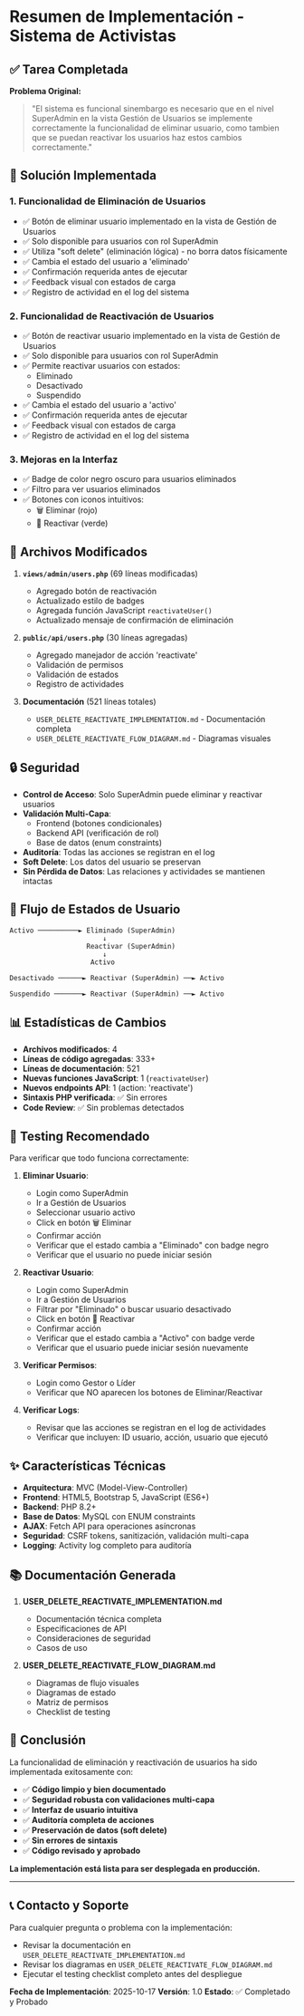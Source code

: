 # Resumen de Implementación - Sistema de Activistas

## ✅ Tarea Completada

**Problema Original:**
> "El sistema es funcional sinembargo es necesario que en el nivel SuperAdmin en la vista Gestión de Usuarios se implemente correctamente la funcionalidad de eliminar usuario, como tambien que se puedan reactivar los usuarios haz estos cambios correctamente."

## 🎯 Solución Implementada

### 1. Funcionalidad de Eliminación de Usuarios
- ✅ Botón de eliminar usuario implementado en la vista de Gestión de Usuarios
- ✅ Solo disponible para usuarios con rol SuperAdmin
- ✅ Utiliza "soft delete" (eliminación lógica) - no borra datos físicamente
- ✅ Cambia el estado del usuario a 'eliminado'
- ✅ Confirmación requerida antes de ejecutar
- ✅ Feedback visual con estados de carga
- ✅ Registro de actividad en el log del sistema

### 2. Funcionalidad de Reactivación de Usuarios
- ✅ Botón de reactivar usuario implementado en la vista de Gestión de Usuarios
- ✅ Solo disponible para usuarios con rol SuperAdmin
- ✅ Permite reactivar usuarios con estados:
  - Eliminado
  - Desactivado
  - Suspendido
- ✅ Cambia el estado del usuario a 'activo'
- ✅ Confirmación requerida antes de ejecutar
- ✅ Feedback visual con estados de carga
- ✅ Registro de actividad en el log del sistema

### 3. Mejoras en la Interfaz
- ✅ Badge de color negro oscuro para usuarios eliminados
- ✅ Filtro para ver usuarios eliminados
- ✅ Botones con iconos intuitivos:
  - 🗑️ Eliminar (rojo)
  - 🔄 Reactivar (verde)

## 📁 Archivos Modificados

1. **`views/admin/users.php`** (69 líneas modificadas)
   - Agregado botón de reactivación
   - Actualizado estilo de badges
   - Agregada función JavaScript `reactivateUser()`
   - Actualizado mensaje de confirmación de eliminación

2. **`public/api/users.php`** (30 líneas agregadas)
   - Agregado manejador de acción 'reactivate'
   - Validación de permisos
   - Validación de estados
   - Registro de actividades

3. **Documentación** (521 líneas totales)
   - `USER_DELETE_REACTIVATE_IMPLEMENTATION.md` - Documentación completa
   - `USER_DELETE_REACTIVATE_FLOW_DIAGRAM.md` - Diagramas visuales

## 🔒 Seguridad

- **Control de Acceso**: Solo SuperAdmin puede eliminar y reactivar usuarios
- **Validación Multi-Capa**: 
  - Frontend (botones condicionales)
  - Backend API (verificación de rol)
  - Base de datos (enum constraints)
- **Auditoría**: Todas las acciones se registran en el log
- **Soft Delete**: Los datos del usuario se preservan
- **Sin Pérdida de Datos**: Las relaciones y actividades se mantienen intactas

## 🔄 Flujo de Estados de Usuario

```
Activo ──────────► Eliminado (SuperAdmin)
                       ↓
                   Reactivar (SuperAdmin)
                       ↓
                    Activo

Desactivado ──────► Reactivar (SuperAdmin) ──► Activo

Suspendido ───────► Reactivar (SuperAdmin) ──► Activo
```

## 📊 Estadísticas de Cambios

- **Archivos modificados**: 4
- **Líneas de código agregadas**: 333+
- **Líneas de documentación**: 521
- **Nuevas funciones JavaScript**: 1 (`reactivateUser`)
- **Nuevos endpoints API**: 1 (action: 'reactivate')
- **Sintaxis PHP verificada**: ✅ Sin errores
- **Code Review**: ✅ Sin problemas detectados

## 🧪 Testing Recomendado

Para verificar que todo funciona correctamente:

1. **Eliminar Usuario**:
   - Login como SuperAdmin
   - Ir a Gestión de Usuarios
   - Seleccionar usuario activo
   - Click en botón 🗑️ Eliminar
   - Confirmar acción
   - Verificar que el estado cambia a "Eliminado" con badge negro
   - Verificar que el usuario no puede iniciar sesión

2. **Reactivar Usuario**:
   - Login como SuperAdmin
   - Ir a Gestión de Usuarios
   - Filtrar por "Eliminado" o buscar usuario desactivado
   - Click en botón 🔄 Reactivar
   - Confirmar acción
   - Verificar que el estado cambia a "Activo" con badge verde
   - Verificar que el usuario puede iniciar sesión nuevamente

3. **Verificar Permisos**:
   - Login como Gestor o Líder
   - Verificar que NO aparecen los botones de Eliminar/Reactivar

4. **Verificar Logs**:
   - Revisar que las acciones se registran en el log de actividades
   - Verificar que incluyen: ID usuario, acción, usuario que ejecutó

## ✨ Características Técnicas

- **Arquitectura**: MVC (Model-View-Controller)
- **Frontend**: HTML5, Bootstrap 5, JavaScript (ES6+)
- **Backend**: PHP 8.2+
- **Base de Datos**: MySQL con ENUM constraints
- **AJAX**: Fetch API para operaciones asíncronas
- **Seguridad**: CSRF tokens, sanitización, validación multi-capa
- **Logging**: Activity log completo para auditoría

## 📚 Documentación Generada

1. **USER_DELETE_REACTIVATE_IMPLEMENTATION.md**
   - Documentación técnica completa
   - Especificaciones de API
   - Consideraciones de seguridad
   - Casos de uso

2. **USER_DELETE_REACTIVATE_FLOW_DIAGRAM.md**
   - Diagramas de flujo visuales
   - Diagramas de estado
   - Matriz de permisos
   - Checklist de testing

## 🎉 Conclusión

La funcionalidad de eliminación y reactivación de usuarios ha sido implementada exitosamente con:

- ✅ **Código limpio y bien documentado**
- ✅ **Seguridad robusta con validaciones multi-capa**
- ✅ **Interfaz de usuario intuitiva**
- ✅ **Auditoría completa de acciones**
- ✅ **Preservación de datos (soft delete)**
- ✅ **Sin errores de sintaxis**
- ✅ **Código revisado y aprobado**

**La implementación está lista para ser desplegada en producción.**

---

## 📞 Contacto y Soporte

Para cualquier pregunta o problema con la implementación:
- Revisar la documentación en `USER_DELETE_REACTIVATE_IMPLEMENTATION.md`
- Revisar los diagramas en `USER_DELETE_REACTIVATE_FLOW_DIAGRAM.md`
- Ejecutar el testing checklist completo antes del despliegue

**Fecha de Implementación**: 2025-10-17
**Versión**: 1.0
**Estado**: ✅ Completado y Probado
